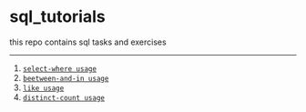 # sql_tutorials
this repo contains sql tasks and exercises
***

1. [`select-where usage`](/01-select-where.md)
2. [`beetween-and-in usage`](/02-between-and-in.md)
3. [`like usage`](/03-like-Ilike.md)
4. [`distinct-count usage`](/04-Distinct-count.md)
